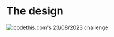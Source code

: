 # The design

![icodethis.com's 23/08/2023 challenge](https://icodethis.com/images/projects/app_notifications.png)